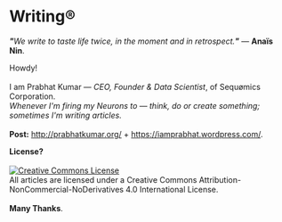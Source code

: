 # Writing®
<i><b>"</b>We write to taste life twice, in the moment and in retrospect.<b>"</b></i> — <b>Anaïs Nin</b>.

Howdy!<br/><br/>
I am Prabhat Kumar — <i>CEO, Founder & Data Scientist</i>, of Sequømics Corporation.<br/>
<i>Whenever I'm firing my Neurons to — think, do or create something; sometimes I'm writing articles.</i>
<br/><br/>
<b>Post:</b> http://prabhatkumar.org/ + https://iamprabhat.wordpress.com/.

<b>License?</b><br/><br/>
<a rel="license" href="http://creativecommons.org/licenses/by-nc-nd/4.0/"><img alt="Creative Commons License" style="border-width:0" src="https://i.creativecommons.org/l/by-nc-nd/4.0/80x15.png"/></a><br/>All articles are licensed under a Creative Commons Attribution-NonCommercial-NoDerivatives 4.0 International License.<br/><br/><b>Many Thanks</b>.
